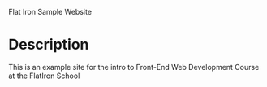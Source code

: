 Flat Iron Sample Website

# Description

This is an example site for the intro to Front-End Web Development Course at the FlatIron School
